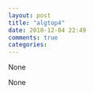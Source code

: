 ```yaml
---
layout: post
title: "algtop4"
date: 2010-12-04 22:49
comments: true
categories: 
---
```


None


None

